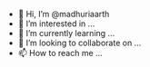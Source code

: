 - 👋 Hi, I’m @madhuriaarth
- 👀 I’m interested in ...
- 🌱 I’m currently learning ...
- 💞️ I’m looking to collaborate on ...
- 📫 How to reach me ...

<!---
madhuriaarth/madhuriaarth is a ✨ special ✨ repository because its `README.md` (this file) appears on your GitHub profile.
You can click the Preview link to take a look at your changes.
--->
